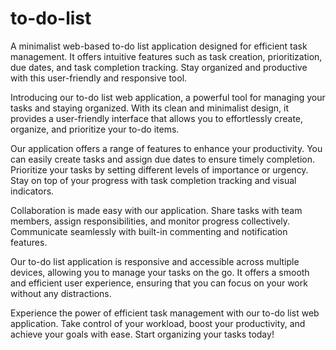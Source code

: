 # to-do-list
 A minimalist web-based to-do list application designed for efficient task management. It offers intuitive features such as task creation, prioritization, due dates, and task completion tracking. Stay organized and productive with this user-friendly and responsive tool.

 
Introducing our to-do list web application, a powerful tool for managing your tasks and staying organized. With its clean and minimalist design, it provides a user-friendly interface that allows you to effortlessly create, organize, and prioritize your to-do items.

Our application offers a range of features to enhance your productivity. You can easily create tasks and assign due dates to ensure timely completion. Prioritize your tasks by setting different levels of importance or urgency. Stay on top of your progress with task completion tracking and visual indicators.

Collaboration is made easy with our application. Share tasks with team members, assign responsibilities, and monitor progress collectively. Communicate seamlessly with built-in commenting and notification features.

Our to-do list application is responsive and accessible across multiple devices, allowing you to manage your tasks on the go. It offers a smooth and efficient user experience, ensuring that you can focus on your work without any distractions.

Experience the power of efficient task management with our to-do list web application. Take control of your workload, boost your productivity, and achieve your goals with ease. Start organizing your tasks today!
